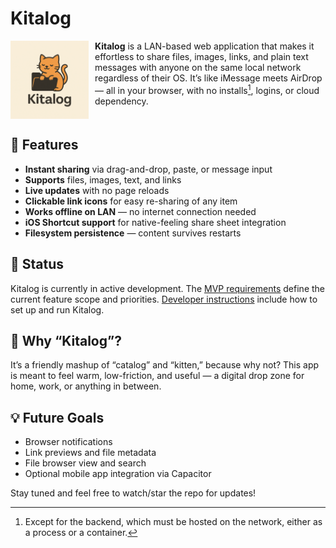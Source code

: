 # Kitalog

<img src="./images/kitalog-logo.png" alt="Kitalog logo" width="125" height="125" style="float:left;margin-right:10px">

**Kitalog** is a LAN-based web application that makes it effortless to share files, images, links, and plain text messages with anyone on the same local network regardless of their OS. It’s like iMessage meets AirDrop — all in your browser, with no installs[^1], logins, or cloud dependency.

<div style="clear: both;"></div>

## 🌟 Features

- **Instant sharing** via drag-and-drop, paste, or message input
- **Supports** files, images, text, and links
- **Live updates** with no page reloads
- **Clickable link icons** for easy re-sharing of any item
- **Works offline on LAN** — no internet connection needed
- **iOS Shortcut support** for native-feeling share sheet integration
- **Filesystem persistence** — content survives restarts

## 🔧 Status

Kitalog is currently in active development. The [MVP requirements](docs/mvp-requirements.md) define the current feature scope and priorities.
[Developer instructions](docs/development.md) include how to set up and run Kitalog.

## 🐾 Why “Kitalog”?

It’s a friendly mashup of “catalog” and “kitten,” because why not? This app is meant to feel warm, low-friction, and useful — a digital drop zone for home, work, or anything in between.

## 💡 Future Goals

- Browser notifications
- Link previews and file metadata
- File browser view and search
- Optional mobile app integration via Capacitor

Stay tuned and feel free to watch/star the repo for updates!

[^1]: Except for the backend, which must be hosted on the network, either as a process or a container.
